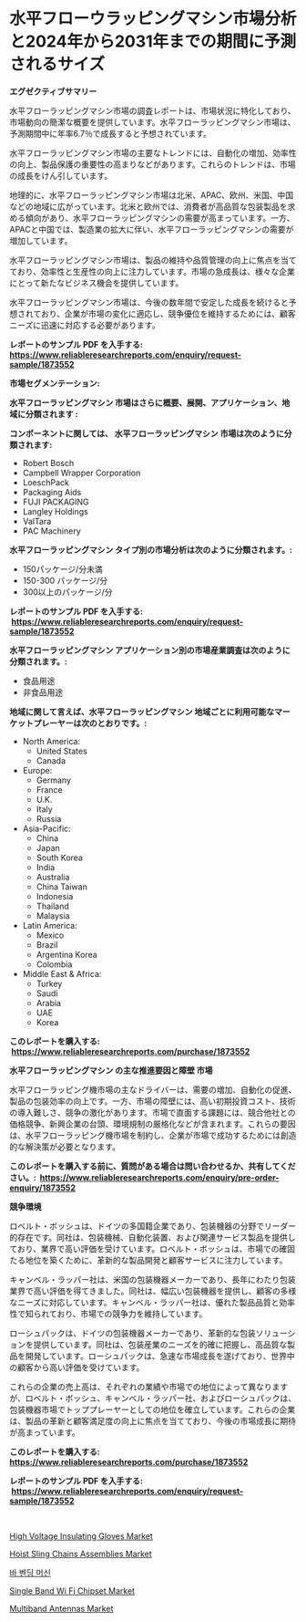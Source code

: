 <p><h1>水平フローウラッピングマシン市場分析と2024年から2031年までの期間に予測されるサイズ</h1></p><p><strong>エグゼクティブサマリー</strong></p>
<p><p>水平フローラッピングマシン市場の調査レポートは、市場状況に特化しており、市場動向の簡潔な概要を提供しています。水平フローラッピングマシン市場は、予測期間中に年率6.7％で成長すると予想されています。</p><p>水平フローラッピングマシン市場の主要なトレンドには、自動化の増加、効率性の向上、製品保護の重要性の高まりなどがあります。これらのトレンドは、市場の成長をけん引しています。</p><p>地理的に、水平フローラッピングマシン市場は北米、APAC、欧州、米国、中国などの地域に広がっています。北米と欧州では、消費者が高品質な包装製品を求める傾向があり、水平フローラッピングマシンの需要が高まっています。一方、APACと中国では、製造業の拡大に伴い、水平フローラッピングマシンの需要が増加しています。</p><p>水平フローラッピングマシン市場は、製品の維持や品質管理の向上に焦点を当てており、効率性と生産性の向上に注力しています。市場の急成長は、様々な企業にとって新たなビジネス機会を提供しています。</p><p>水平フローラッピングマシン市場は、今後の数年間で安定した成長を続けると予想されており、企業が市場の変化に適応し、競争優位を維持するためには、顧客ニーズに迅速に対応する必要があります。</p></p>
<p><strong>レポートのサンプル PDF を入手する: <a href="https://www.reliableresearchreports.com/enquiry/request-sample/1873552">https://www.reliableresearchreports.com/enquiry/request-sample/1873552</a></strong></p>
<p><strong>市場セグメンテーション:</strong></p>
<p><strong> 水平フローラッピングマシン 市場はさらに概要、展開、アプリケーション、地域に分類されます :</strong></p>
<p><strong>コンポーネントに関しては、 水平フローラッピングマシン 市場は次のように分類されます: &nbsp;</strong></p>
<p><ul><li>Robert Bosch</li><li>Campbell Wrapper Corporation</li><li>LoeschPack</li><li>Packaging Aids</li><li>FUJI PACKAGING</li><li>Langley Holdings</li><li>ValTara</li><li>PAC Machinery</li></ul></p>
<p><strong> 水平フローラッピングマシン タイプ別の市場分析は次のように分類されます。:</strong></p>
<p><ul><li>150パッケージ/分未満</li><li>150-300 パッケージ/分</li><li>300以上のパッケージ/分</li></ul></p>
<p><strong>レポートのサンプル PDF を入手する: &nbsp;<a href="https://www.reliableresearchreports.com/enquiry/request-sample/1873552">https://www.reliableresearchreports.com/enquiry/request-sample/1873552</a></strong></p>
<p><strong> 水平フローラッピングマシン アプリケーション別の市場産業調査は次のように分類されます。:</strong></p>
<p><ul><li>食品用途</li><li>非食品用途</li></ul></p>
<p><strong>地域に関して言えば、水平フローラッピングマシン 地域ごとに利用可能なマーケットプレーヤーは次のとおりです。:</strong></p>
<p><ul>
    <li>
        North America:
        <ul>
            <li>United States</li>
            <li>Canada</li>
        </ul>
    </li>
    <li>
        Europe:
        <ul>
            <li>Germany</li>
            <li>France</li>
            <li>U.K.</li>
            <li>Italy</li>
            <li>Russia</li>
        </ul>
    </li>
    <li>
        Asia-Pacific:
        <ul>
            <li>China</li>
            <li>Japan</li>
            <li>South Korea</li>
            <li>India</li>
            <li>Australia</li>
            <li>China Taiwan</li>
            <li>Indonesia</li>
            <li>Thailand</li>
            <li>Malaysia</li>
        </ul>
    </li>
    <li>
        Latin America:
        <ul>
            <li>Mexico</li>
            <li>Brazil</li>
            <li>Argentina Korea</li>
            <li>Colombia</li>
        </ul>
    </li>
    <li>
        Middle East & Africa:
        <ul>
            <li>Turkey</li>
            <li>Saudi</li>
            <li>Arabia</li>
            <li>UAE</li>
            <li>Korea</li>
        </ul>
    </li>
    </ul></p>
<p><strong>このレポートを購入する: &nbsp;<a href="https://www.reliableresearchreports.com/purchase/1873552">https://www.reliableresearchreports.com/purchase/1873552</a></strong></p>
<p><strong>水平フローラッピングマシン の主な推進要因と障壁 市場</strong></p>
<p><p>水平フローラッピング機市場の主なドライバーは、需要の増加、自動化の促進、製品の包装効率の向上です。一方、市場の障壁には、高い初期投資コスト、技術の導入難しさ、競争の激化があります。市場で直面する課題には、競合他社との価格競争、新興企業の台頭、環境規制の厳格化などが含まれます。これらの要因は、水平フローラッピング機市場を制約し、企業が市場で成功するためには創造的な解決策が必要となります。</p></p>
<p><strong>このレポートを購入する前に、質問がある場合は問い合わせるか、共有してください。:&nbsp; <a href="https://www.reliableresearchreports.com/enquiry/pre-order-enquiry/1873552">https://www.reliableresearchreports.com/enquiry/pre-order-enquiry/1873552</a></strong></p>
<p><strong>競争環境</strong></p>
<p><p>ロベルト・ボッシュは、ドイツの多国籍企業であり、包装機器の分野でリーダー的存在です。同社は、包装機械、自動化装置、および関連サービス製品を提供しており、業界で高い評価を受けています。ロベルト・ボッシュは、市場での確固たる地位を築くために、革新的な製品開発と顧客サービスに注力しています。</p><p>キャンベル・ラッパー社は、米国の包装機器メーカーであり、長年にわたり包装業界で高い評価を得てきました。同社は、幅広い包装機器を提供し、顧客の多様なニーズに対応しています。キャンベル・ラッパー社は、優れた製品品質と効率性で知られており、市場での競争力を維持しています。</p><p>ローシュパックは、ドイツの包装機器メーカーであり、革新的な包装ソリューションを提供しています。同社は、包装産業のニーズを的確に把握し、高品質な製品を開発しています。ローシュパックは、急速な市場成長を遂げており、世界中の顧客から高い評価を受けています。</p><p>これらの企業の売上高は、それぞれの業績や市場での地位によって異なりますが、ロベルト・ボッシュ、キャンベル・ラッパー社、およびローシュパックは、包装機器市場でトッププレーヤーとしての地位を確立しています。これらの企業は、製品の革新と顧客満足度の向上に焦点を当てており、今後の市場成長に期待が高まっています。</p></p>
<p><strong>このレポートを購入する: &nbsp; <a href="https://www.reliableresearchreports.com/purchase/1873552">https://www.reliableresearchreports.com/purchase/1873552</a></strong></p>
<p><strong>レポートのサンプル PDF を入手する: &nbsp;<a href="https://www.reliableresearchreports.com/enquiry/request-sample/1873552">https://www.reliableresearchreports.com/enquiry/request-sample/1873552</a></strong><strong></strong></p>
<p>&nbsp;</p>
<p><p><a href="https://github.com/RoccoManning/Market-Research-Report-List-4/blob/main/high-voltage-insulating-gloves-market.md">High Voltage Insulating Gloves Market</a></p><p><a href="https://github.com/gulaimolin/Market-Research-Report-List-3/blob/main/hoist-sling-chains-assemblies-market.md">Hoist Sling Chains Assemblies Market</a></p><p><a href="https://github.com/lzrvbyqzftro57/Market-Research-Report-List-1/blob/main/52080682342.md">바 벤딩 머신</a></p><p><a href="https://issuu.com/reportprime-2/docs/single-band-wi-fi-chipset-market-size-2030.pptx">Single Band Wi Fi Chipset Market</a></p><p><a href="https://view.publitas.com/reportprime-1/insights-into-multiband-antennas-market-size-analysing-market-share-trends-and-growth-from-2024-to-2031/">Multiband Antennas Market</a></p></p>